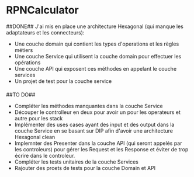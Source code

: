# RPNCalculator


##DONE##
J'ai mis en place une architecture Hexagonal (qui manque les adaptateurs et les connecteurs):
- Une couche domain qui contient les types d'operations et les règles métiers
- Une couche Service qui utilisent la couche domain pour effectuer les opérations
- Une couche API qui exposent ces méthodes en appelant le couche services
- Un projet de test pour la couche service

####


##TO DO##
- Compléter les méthodes manquantes dans la couche Service
- Découper le controlleur en deux pour avoir un pour les operateurs et autre pour les stack
- Implémenter des uses cases ayant des input et des output dans la couche Service en se basant sur DIP afin d'avoir une architecture Hexagonal clean
- Implemnter des Presenter dans la couche API (qui seront appelés par les controleurs) pour gérer les Request et les Response et éviter de trop écrire dans le controleur.
- Compléter les tests unitaires de la couche Services
- Rajouter des proets de tests pour la couche Domain et API
